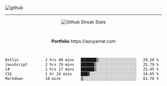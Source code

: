 ![github](https://media.discordapp.net/attachments/881363147364118528/1142610121697021952/background.png?width=1000&height=300)<br>
___
<p align="center">
  <img alt="Github Streak Stats" src="https://streak-stats.demolab.com?user=Azuyamat&theme=transparent&hide_border=true"/>
</p><br>
<p align="center">
      <strong>Portfolio</strong> https://azuyamat.com
</p><br>

<!--START_SECTION:waka-->

```txt
Kotlin            2 hrs 48 mins   ███████▒░░░░░░░░░░░░░░░░░   29.20 %
JavaScript        2 hrs 29 mins   ██████▒░░░░░░░░░░░░░░░░░░   25.79 %
C#                2 hrs 27 mins   ██████▒░░░░░░░░░░░░░░░░░░   25.45 %
CSS               1 hr 24 mins    ███▓░░░░░░░░░░░░░░░░░░░░░   14.65 %
Markdown          10 mins         ▒░░░░░░░░░░░░░░░░░░░░░░░░   01.78 %
```

<!--END_SECTION:waka-->
